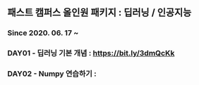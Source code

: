 ## 패스트 캠퍼스 올인원 패키지 : 딥러닝 / 인공지능
### Since 2020. 06. 17 ~

### DAY01 - 딥러닝 기본 개념 : https://bit.ly/3dmQcKk

### DAY02 - Numpy 연습하기 : 

